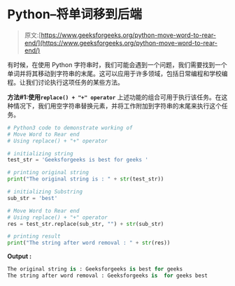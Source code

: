 # Python–将单词移到后端

> 原文:[https://www.geeksforgeeks.org/python-move-word-to-rear-end/](https://www.geeksforgeeks.org/python-move-word-to-rear-end/)

有时候，在使用 Python 字符串时，我们可能会遇到一个问题，我们需要找到一个单词并将其移动到字符串的末尾。这可以应用于许多领域，包括日常编程和学校编程。让我们讨论执行这项任务的某些方法。

**方法#1:使用`replace() + "+" operator`**
上述功能的组合可用于执行该任务。在这种情况下，我们用空字符串替换元素，并将工作附加到字符串的末尾来执行这个任务。

```py
# Python3 code to demonstrate working of 
# Move Word to Rear end
# Using replace() + "+" operator

# initializing string
test_str = 'Geeksforgeeks is best for geeks '

# printing original string
print("The original string is : " + str(test_str))

# initializing Substring
sub_str = 'best'

# Move Word to Rear end
# Using replace() + "+" operator
res = test_str.replace(sub_str, "") + str(sub_str)

# printing result 
print("The string after word removal : " + str(res)) 
```

**Output :**

```py
The original string is : Geeksforgeeks is best for geeks 
The string after word removal : Geeksforgeeks is  for geeks best

```
